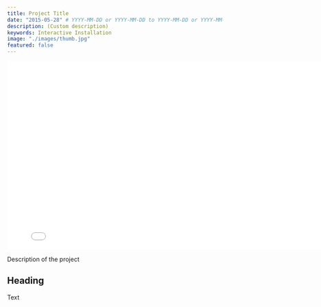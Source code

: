 ```yaml
---
title: Project Title
date: "2015-05-28" # YYYY-MM-DD or YYYY-MM-DD to YYYY-MM-DD or YYYY-MM-DD, YYYY-MM-DD, YYYY-MM-DD
description: (Custom description)
keywords: Interactive Installation
image: "./images/thumb.jpg"
featured: false
---
```


<iframe width="800" height="440" src="//www.youtube.com/embed/EWHcW4i7lKY?feature=player_detailpage" frameborder="0" allowfullscreen></iframe>

Description of the project

## Heading

Text

